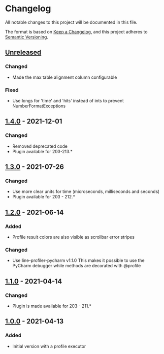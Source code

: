 # Changelog
All notable changes to this project will be documented in this file.

The format is based on [Keep a Changelog](https://keepachangelog.com/en/1.0.0/),
and this project adheres to [Semantic Versioning](https://semver.org/spec/v2.0.0.html).

## [Unreleased]
### Changed
- Made the max table alignment column configurable

### Fixed
- Use longs for 'time' and 'hits' instead of ints to prevent NumberFormatExceptions

## [1.4.0] - 2021-12-01
### Changed
- Removed deprecated code
- Plugin available for 203-213.*

## [1.3.0] - 2021-07-26
### Changed
- Use more clear units for time (microseconds, milliseconds and seconds)
- Plugin available for 203 - 212.*

## [1.2.0] - 2021-06-14
### Added
- Profile result colors are also visible as scrollbar error stripes

### Changed
- Use line-profiler-pycharm v1.1.0
  This makes it possible to use the PyCharm debugger while methods are decorated with @profile

## [1.1.0] - 2021-04-14
### Changed
- Plugin is made available for 203 - 211.*

## [1.0.0] - 2021-04-13
### Added
- Initial version with a profile executor

[Unreleased]: https://gitlab.com/line-profiler-pycharm/line-profiler-pycharm-plugin/tree/dev
[1.4.0]: https://gitlab.com/line-profiler-pycharm/line-profiler-pycharm-plugin/-/tags/1.4.0
[1.3.0]: https://gitlab.com/line-profiler-pycharm/line-profiler-pycharm-plugin/-/tags/1.3.0
[1.2.0]: https://gitlab.com/line-profiler-pycharm/line-profiler-pycharm-plugin/-/tags/1.2.0
[1.1.0]: https://gitlab.com/line-profiler-pycharm/line-profiler-pycharm-plugin/-/tags/1.1.0
[1.0.0]: https://gitlab.com/line-profiler-pycharm/line-profiler-pycharm-plugin/-/tags/1.0.0
